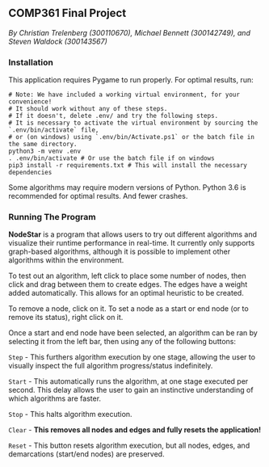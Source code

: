 ## COMP361 Final Project

*By Christian Trelenberg (300110670), Michael Bennett (300142749), and Steven Waldock (300143567)*

### Installation

This application requires Pygame to run properly. For optimal results, run:

```
# Note: We have included a working virtual environment, for your convenience!
# It should work without any of these steps.
# If it doesn't, delete .env/ and try the following steps.
# It is necessary to activate the virtual environment by sourcing the `.env/bin/activate` file,
# or (on windows) using `.env/bin/Activate.ps1` or the batch file in the same directory.
python3 -m venv .env
. .env/bin/activate # Or use the batch file if on windows
pip3 install -r requirements.txt # This will install the necessary dependencies
```

Some algorithms may require modern versions of Python. Python 3.6 is recommended for optimal results. And fewer crashes.

### Running The Program

**NodeStar** is a program that allows users to try out different algorithms and visualize their runtime performance in real-time. It currently only supports graph-based algorithms, although it is possible to implement other algorithms within the environment. 

To test out an algorithm, left click to place some number of nodes, then click and drag between them to create edges. The edges have a weight added automatically. This allows for an optimal heuristic to be created.

To remove a node, click on it. To set a node as a start or end node (or to remove its status), right click on it.

Once a start and end node have been selected, an algorithm can be ran by selecting it from the left bar, then using any of the following buttons:

`Step` - This furthers algorithm execution by one stage, allowing the user to visually inspect the full algorithm progress/status indefinitely.

`Start` - This automatically runs the algorithm, at one stage executed per second. This delay allows the user to gain an instinctive understanding of which algorithms are faster.

`Stop` - This halts algorithm execution.

`Clear` - **This removes all nodes and edges and fully resets the application!**

`Reset` - This button resets algorithm execution, but all nodes, edges, and demarcations (start/end nodes) are preserved.